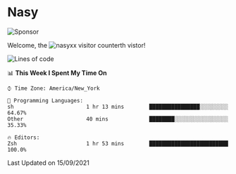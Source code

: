 # Nasy

<!--
<p align="center">
<img height="200" src="https://github-readme-stats.vercel.app/api?username=nasyxx&count_private=true&show_icons=true&theme=dracula&include_all_commits=true"/>
<img height="200" src="https://github-readme-stats.vercel.app/api/top-langs/?username=nasyxx&theme=dracula&hide=html,jupyter+notebook&count_private=true&show_icons=true"/>
</p>

  
----------------
-->

![Sponsor](https://img.shields.io/static/v1.svg?label=Sponsor&message=%E2%9D%A4&logo=GitHub&style=flat&color=pink)
 
Welcome, the ![nasyxx visitor counter](https://count.getloli.com/get/@nasyxx?theme=rule34)th vistor!
 
<!--START_SECTION:waka-->
![Lines of code](https://img.shields.io/badge/From%20Hello%20World%20I%27ve%20Written-5.4%20million%20lines%20of%20code-blue)

📊 **This Week I Spent My Time On** 

```text
⌚︎ Time Zone: America/New_York

💬 Programming Languages: 
sh                       1 hr 13 mins        ████████████████░░░░░░░░░   64.67% 
Other                    40 mins             ████████░░░░░░░░░░░░░░░░░   35.33%

🔥 Editors: 
Zsh                      1 hr 53 mins        █████████████████████████   100.0%

```


 Last Updated on 15/09/2021
<!--END_SECTION:waka-->

<!-- ![visitors](https://visitor-badge.laobi.icu/badge?page_id=nasyxx.nasyxx) -->
